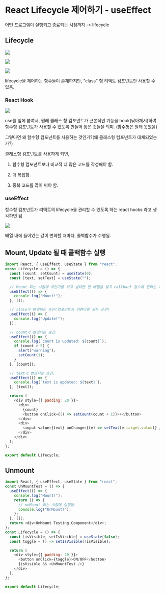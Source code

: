 # React Lifecycle 제어하기 - useEffect

어떤 프로그램이 실행되고 종료되는 시점까지 -> lifecycle

## Lifecycle

![](C:\Users\heewo\AppData\Roaming\marktext\images\2023-01-11-15-09-06-image.png)



![](C:\Users\heewo\AppData\Roaming\marktext\images\2023-01-11-15-10-52-image.png)

![](C:\Users\heewo\AppData\Roaming\marktext\images\2023-01-11-15-12-07-image.png)

lifecycle을 제어하는 함수들이 존재하지만, "class" 형 리액트 컴포넌트만 사용할 수 있음.

### React Hook

![](C:\Users\heewo\AppData\Roaming\marktext\images\2023-01-11-15-13-23-image.png)

use를 앞에 붙여서, 원래 클래스 형 컴포넌트가 근본적인 기능을 hook(낚아채서)하여 함수형 컴포넌트가 사용할 수 있도록 만들어 놓은 것들을 의미. (함수형은 원래 못썼음) 



그렇다면 왜 함수형 컴포넌트를 사용하는 것인가?(왜 클래스형 컴포넌트가 대체되었는가?)

클래스형 컴포넌트를 사용하게 되면,

1. 함수형 컴포넌트보다 비교적 더 많은 코드를 작성해야 함.

2. 더 복잡함.

3. 중복 코드를 많이 써야 함.



### useEffect

함수형 컴포넌트가 리액트의 lifecycle을 관리할 수 있도록 하는 react hooks 라고 생각하면 됨.

![](C:\Users\heewo\AppData\Roaming\marktext\images\2023-01-11-15-19-37-image.png)

배열 내에 들어있는 값이 변화할 때마다, 콜백함수가 수행됨.



## Mount, Update 될 때 콜백함수 실행

```javascript
import React, { useEffect, useState } from "react";
const Lifecycle = () => {
  const [count, setCount] = useState(0);
  const [text, setText] = useState("");

  // Mount 되는 시점에 무언가를 하고 싶다면 빈 배열을 넣고 callback 함수에 원하는 기능을 작성하면됨.
  useEffect(() => {
    console.log("Mount!");
  }, []);

  // state가 변경되는 순간(컴포넌트가 리랜더링 되는 순간)
  useEffect(() => {
    console.log("Update!");
  });

  // count가 변경되는 순간.
  useEffect(() => {
    console.log(`count is updated: ${count}`);
    if (count > 5) {
      alert("warning");
      setCount(1);
    }
  }, [count]);

  // text가 변경되는 순간.
  useEffect(() => {
    console.log(`text is updated: ${text}`);
  }, [text]);

  return (
    <div style={{ padding: 20 }}>
      <div>
        {count}
        <button onClick={() => setCount(count + 1)}>+</button>
      </div>
      <div>
        <input value={text} onChange={(e) => setText(e.target.value)} />
      </div>
    </div>
  );
};

export default Lifecycle;

```



## Unmount

```javascript
import React, { useEffect, useState } from "react";
const UnMountTest = () => {
  useEffect(() => {
    console.log("Mount!");
    return () => {
      // unMount 되는 시점에 실행됨.
      console.log("UnMount!");
    };
  }, []);
  return <div>UnMount Testing Component</div>;
};
const Lifecycle = () => {
  const [isVisible, setIsVisible] = useState(false);
  const toggle = () => setIsVisible(!isVisible);

  return (
    <div style={{ padding: 20 }}>
      <button onClick={toggle}>ON/OFF</button>
      {isVisible && <UnMountTest />}
    </div>
  );
};

export default Lifecycle;

```


